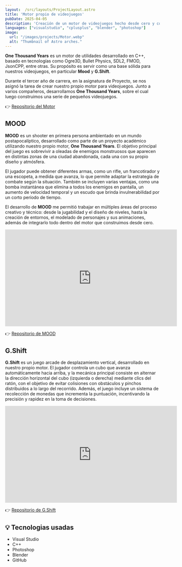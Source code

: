 ```yaml
---
layout:  /src/layouts/ProjectLayout.astro
title: 'Motor propio de videojuegos'
pubDate: 2025-04-05
description: 'Creación de un motor de videojuegos hecho desde cero y con el que desarrollamos dos pequeños juegos Mood y Gshift'
languages: ["visualstudio", "cplusplus", "blender", "photoshop"]
image:
  url: "/images/projects/Motor.webp"
  alt: "Thumbnail of Astro arches."
--- 
```



**One Thousand Years**  es un motor de utilidades desarrollado en C++, basado en tecnologías como Ogre3D, Bullet Physics, SDL2, FMOD, JsonCPP, entre otras. Su propósito es servir como una base sólida para nuestros videojuegos, en particular **Mood** y **G.Shift**.

Durante el tercer año de carrera, en la asignatura de Proyecto, se nos asignó la tarea de crear nuestro propio motor para videojuegos. Junto a varios compañeros, desarrollamos **One Thousand Years**, sobre el cual luego construimos una serie de pequeños videojuegos.

👉 [Repositorio del Motor](https://github.com/NoVariableGlobal/one-thousand-years) 


## MOOD

**MOOD** es un shooter en primera persona ambientado en un mundo postapocalíptico, desarrollado como parte de un proyecto académico utilizando nuestro propio motor, **One Thousand Years**. El objetivo principal del juego es sobrevivir a oleadas de enemigos monstruosos que aparecen en distintas zonas de una ciudad abandonada, cada una con su propio diseño y atmósfera.

El jugador puede obtener diferentes armas, como un rifle, un francotirador y una escopeta, a medida que avanza, lo que permite adaptar la estrategia de combate según la situación. También se incluyen varias ventajas, como una bomba instantánea que elimina a todos los enemigos en pantalla, un aumento de velocidad temporal y un escudo que brinda invulnerabilidad por un corto período de tiempo.

El desarrollo de **MOOD**  me permitió trabajar en múltiples áreas del proceso creativo y técnico: desde la jugabilidad y el diseño de niveles, hasta la creación de entornos, el modelado de personajes y sus animaciones, además de integrarlo todo dentro del motor que construimos desde cero.

<iframe class="w-full rounded-2xl overflow-hidden aspect-video h-auto" width="560" height="315" src="https://www.youtube.com/embed/nTHt4uVxEB4?si=I_Ieae1OoeKXw6_d" frameborder="0" allow="accelerometer; autoplay; encrypted-media; gyroscope; picture-in-picture" allowfullscreen></iframe>
<br>

👉 [Repositorio de MOOD](https://github.com/NoVariableGlobal/mood) 

## G.Shift

**G.Shift** es un juego arcade de desplazamiento vertical, desarrollado en nuestro propio motor. El jugador controla un cubo que avanza automáticamente hacia arriba, y la mecánica principal consiste en alternar la dirección horizontal del cubo (izquierda o derecha) mediante clics del ratón, con el objetivo de evitar colisiones con obstáculos y pinchos distribuidos a lo largo del recorrido. Además, el juego incluye un sistema de recolección de monedas que incrementa la puntuación, incentivando la precisión y rapidez en la toma de decisiones.

<iframe class="w-full rounded-2xl overflow-hidden aspect-video h-auto" width="560" height="315" src="https://www.youtube.com/embed/rmLuk22SmDs?si=WjJulTnTnOazcNpW" frameborder="0" allow="accelerometer; autoplay; encrypted-media; gyroscope; picture-in-picture" allowfullscreen></iframe>
<br>

👉 [Repositorio de G.Shift](https://github.com/NoVariableGlobal/g.shift) 

## 💡 Tecnologias usadas

- Visual Studio
- C++
- Photoshop
- Blender
- GitHub


